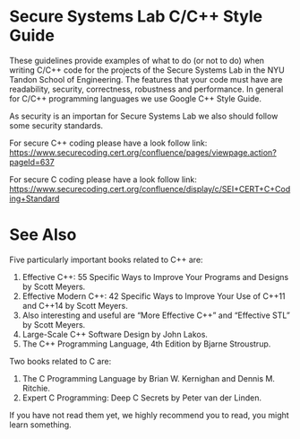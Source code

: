# Secure Systems Lab C/C++ Style Guide

These guidelines provide examples of what to do (or not to do) when writing
C/C++ code for the projects of the Secure Systems Lab in the NYU Tandon School
of Engineering.
The features that your code must have are readability, security, correctness,
robustness and performance.
In general for C/C++ programming languages we use Google C++ Style Guide.

As security is an importan for Secure Systems Lab we also should follow some
security standards.

For secure C++ coding please have a look follow link:
https://www.securecoding.cert.org/confluence/pages/viewpage.action?pageId=637

For secure C coding please have a look follow link:
https://www.securecoding.cert.org/confluence/display/c/SEI+CERT+C+Coding+Standard

# See Also

Five particularly important books related to C++ are:

1. Effective C++: 55 Specific Ways to Improve Your Programs and Designs
   by Scott Meyers.
2. Effective Modern C++: 42 Specific Ways to Improve Your Use of C++11 and C++14
   by Scott Meyers.
3. Also interesting and useful are “More Effective C++” and “Effective STL”
   by Scott Meyers.
4. Large-Scale C++ Software Design by John Lakos.
5. The C++ Programming Language, 4th Edition by Bjarne Stroustrup.

Two books related to C are:

1. The C Programming Language by Brian W. Kernighan and Dennis M. Ritchie.
2. Expert C Programming: Deep C Secrets by Peter van der Linden.

If you have not read them yet, we highly recommend you to read, you might learn
something.
